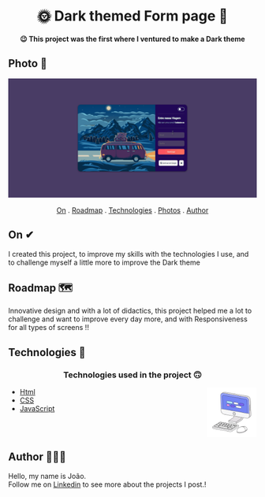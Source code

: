 <h1 align="center">
   🌞 Dark themed Form page 🌚
</h1>

<h4 align="center">
  😉 This project was the first where I ventured to make a Dark theme
</h4>

## Photo 🎴
   <div align='center' >
   <img src="./assets/dark.gif">
  
   </div>

<p align="center">   
   <a href="#On">On</a> .
   <a href="#Roadmap">Roadmap</a> .
   <a href="#Technologies">Technologies</a> .
   <a href="#Photos">Photos</a> . 
   <a href="#Author">Author</a> 
   
 </p>



   
 ## On ✔
     
     
   <p> I created this project, to improve my skills with the technologies I use, and to challenge myself a little more to improve the Dark theme</p>
   
   
   
 ## Roadmap 🗺
   
   <p>Innovative design and with a lot of didactics, this project helped me a lot to challenge and want to improve every day more, and with Responsiveness for all types of screens !!</p>
   
   ## Technologies 🚀
   
   <h3 align="center"> Technologies used in the project 🙃 </h3>
   
   <img src='./assets/computer1.gif' alt='gif-de-computador' align='right' width='20%'/>

- [Html](https://developer.mozilla.org/pt-BR/docs/Web/HTML/Element/html/)  
- [CSS](https://developer.mozilla.org/pt-BR/docs/Web/CSS)  
- [JavaScript](https://www.javascript.com/)  

<br>
<br>
   
    
## Author 🙋🏾‍♂️
   <p> Hello, my name is João. <br> Follow me on <a href="https://www.linkedin.com/in/joaosoaressilva/" target="_blank">Linkedin</a> to see more about the projects I post.!</p>

